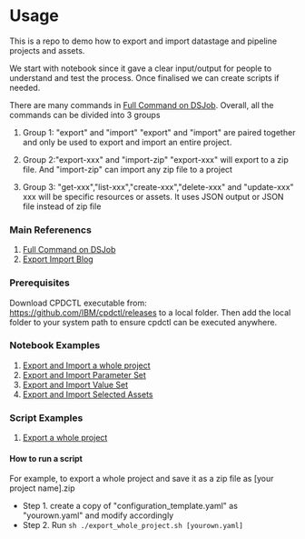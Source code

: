 # Usage

This is a repo to demo how to export and import datastage and pipeline projects and assets.

We start with notebook since it gave a clear input/output for people to understand and test the process. 
Once finalised we can create scripts if needed. 

There are many commands in [Full Command on DSJob](https://github.com/IBM/DataStage/blob/main/dsjob/dsjob.4.8.5.md).
Overall, all the commands can be divided into 3 groups

1. Group 1: "export" and "import"
"export" and "import" are paired together and only be used to export and import an entire project.
   
2. Group 2:"export-xxx" and "import-zip"
"export-xxx" will export to a zip file. And "import-zip" can import any zip file to a project

3. Group 3: "get-xxx","list-xxx","create-xxx","delete-xxx" and "update-xxx"
xxx will be specific resources or assets. It uses JSON output or JSON file instead of zip file


### Main Referenencs
1. [Full Command on DSJob](https://github.com/IBM/DataStage/blob/main/dsjob/dsjob.4.8.5.md)
2. [Export Import Blog](https://github.com/IBM/DataStage/blob/main/dsjob/blogs/export-import.md)

### Prerequisites
Download CPDCTL executable from: https://github.com/IBM/cpdctl/releases to a local folder. 
Then add the local folder to your system path to ensure cpdctl can be executed anywhere.

### Notebook Examples
1. [Export and Import a whole project](./export_import_whole_project.yaml)
2. [Export and Import Parameter Set](./export_import_parameter_set.ipynb)
3. [Export and Import Value Set](./export_import_value_set.yaml)
4. [Export and Import Selected Assets](./export_import_selected_assets.yaml)


### Script Examples
1. [Export a whole project](./export.sh)
   
#### How to run a script
For example, to export a whole project and save it as a zip file as [your project name].zip
- Step 1. create a copy of "configuration_template.yaml" as "yourown.yaml" and modify accordingly
- Step 2. Run
```sh ./export_whole_project.sh [yourown.yaml]```
  
  